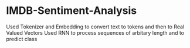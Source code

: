 # IMDB-Sentiment-Analysis

Used Tokenizer and Embedding to convert text to tokens and then to Real Valued Vectors
Used RNN to process sequences of arbitary length and to predict class
